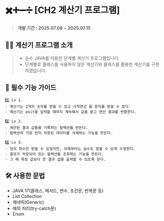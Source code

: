# ✖️➕➖➗ [CH2 계산기 프로그램]

> **개발 기간 : 2025.07.08 ~ 2025.07.15**

## 💁‍♀ 계산기 프로그램 소개
> - 순수 JAVA를 이용한 단계별 계산기 프로그램입니다.</br>
> - 단계별로 클래스를 사용하지 않은 계산기와 클래스를 활용한 계산기를 구현하였습니다.


## 🔎 필수 기능 가이드
```
1️⃣ Lv 1.
- 계산기는 2개의 숫자를 받을 수 있고 사칙연산 될 문자를 받을 수 있다.
- 계산기는 exit을 입력할 때까지 계속해서 값을 받고 연산 결과를 반환한다.

2️⃣ ️Lv 2.
- 계산된 결과 값들을 기록하는 컬렉션을 만든다.
- 컬렉션의 가장 먼저 저장된 데이터를 삭제하는 기능을 만든다.

3️⃣ ️Lv 3.
- 양의 정수만 받을 수 있었지만, 이제부터는 실수도 받을 수 있게 수정한다.
- 결과가 저장되어 있는 컬렉션을 조회하는 기능을 만든다. 
- 그 때 특정 값보다 큰 결과 값을 출력할 수 있도록 한다.
```

## 🛠️ 사용한 문법
- JAVA 17(클래스, 메서드, 변수, 조건문, 반복문 등)
- List Collection
- 제네릭(Generic)
- 예외 처리(try-catch문)
- Enum
